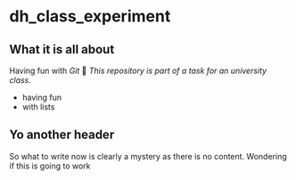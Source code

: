 # dh_class_experiment
## What it is all about

Having fun with *Git* :selfie:
*This repository is part of a task for an university class.*
- having fun
- with lists

## Yo another header
So what to write now is clearly a mystery as there is no content.
Wondering if this is going to work
